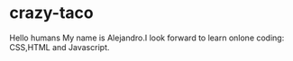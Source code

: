 # crazy-taco
Hello humans
My name is Alejandro.I look forward to learn onlone coding: CSS,HTML and Javascript.
